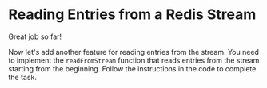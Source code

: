 # Reading Entries from a Redis Stream

Great job so far!

Now let's add another feature for reading entries from the stream. You need to implement the `readFromStream` function that reads entries from the stream starting from the beginning. Follow the instructions in the code to complete the task.